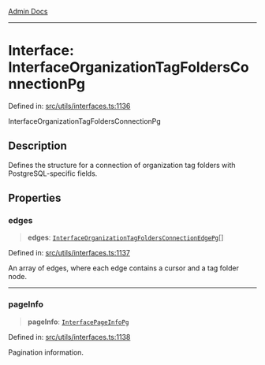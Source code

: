 [Admin Docs](/)

***

# Interface: InterfaceOrganizationTagFoldersConnectionPg

Defined in: [src/utils/interfaces.ts:1136](https://github.com/PalisadoesFoundation/talawa-admin/blob/main/src/utils/interfaces.ts#L1136)

InterfaceOrganizationTagFoldersConnectionPg

## Description

Defines the structure for a connection of organization tag folders with PostgreSQL-specific fields.

## Properties

### edges

> **edges**: [`InterfaceOrganizationTagFoldersConnectionEdgePg`](utils\interfaces\README\interfaces\InterfaceOrganizationTagFoldersConnectionEdgePg.md)[]

Defined in: [src/utils/interfaces.ts:1137](https://github.com/PalisadoesFoundation/talawa-admin/blob/main/src/utils/interfaces.ts#L1137)

An array of edges, where each edge contains a cursor and a tag folder node.

***

### pageInfo

> **pageInfo**: [`InterfacePageInfoPg`](utils\interfaces\README\interfaces\InterfacePageInfoPg.md)

Defined in: [src/utils/interfaces.ts:1138](https://github.com/PalisadoesFoundation/talawa-admin/blob/main/src/utils/interfaces.ts#L1138)

Pagination information.

